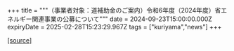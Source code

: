 +++
title = """（事業者対象：道補助金のご案内）令和6年度（2024年度）省エネルギー関連事業の公募について"""
date = 2024-09-23T15:00:00.000Z
expiryDate = 2025-02-28T15:23:29.967Z
tags = ["kuriyama","news"]
+++


[[source]](https://www.town.kuriyama.hokkaido.jp/site/-/27194.html)
